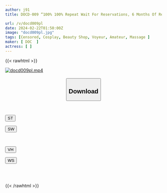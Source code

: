 ```yaml
---
author: j91
title: DOCD-009 “100% 100% Repeat Wait For Reservations, 6 Months Of Reservations, A Certain Men's Beauty Salon, Closed Room X Intimate Contact, Forbidden Service 20 ~Cosplay Edition~”

url: /v/docd009pl
date: 2024-02-22T01:50:00Z
image: "docd009pl.jpg"
tags: [Censored, Cosplay, Beauty Shop, Voyeur, Amateur, Massage	]
maker: [ DOC  ]
actress: [ ]
---
```



{{< rawhtml >}}

<div class="video" data-videoid="PkxR4xBAWbI0Zg9">
    <a href="javascript:;">
        <img src="/v/docd009pl/docd009pl.jpg" width="WIDTH" height="HEIGHT" alt="docd009pl.mp4" loading="lazy">
    </a>
</div>

<script type="text/javascript" src="https://j91.asia/asset/on-demand-st.js"></script>

<br>
  <link rel="stylesheet" href="https://j91.asia/asset/bs5.css">
  
  <center>
  <button class="btn btn-primary" type="button" data-bs-toggle="collapse" data-bs-target=".multi-collapse" aria-expanded="false" aria-controls="multiCollapseExample1 multiCollapseExample2"><h2>Download</h2></button></center>
</p>
<div class="row">
  <div class="col">
    <div class="collapse multi-collapse" id="multiCollapseExample1">
      <div class="card card-body">
	      	      <br>
<div class="buttons">  
<p><a href="https://streamtape.to/v/PkxR4xBAWbI0Zg9" target="_blank"><button class="btn-hover color-3"><i class="fa fa-download"></i> ST</button></a></p>
<p><a href="https://cdnwish.com/f2g3qx0no8cw" target="_blank"><button class="btn-hover color-2"><i class="fa fa-download"></i> SW</button></a></p></div>
    </div>
  </div>
</div>
  <div class="col">
    <div class="collapse multi-collapse" id="multiCollapseExample2">
      <div class="card card-body">
	      <br>
<div class="buttons">
<p><a href="https://vidhidepro.com/f/yh4ho4od9dy7"><button class="btn-hover color-9"><i class="fa fa-download"></i> VH</button></a></p>
<p><a href="https://wolfstream.tv/tk67aj5c6hc7"><button class="btn-hover color-8"><i class="fa fa-download"></i> WS</button></a></p></div>
<br><br>
      </div>
    </div>
  </div>
</div>

{{< /rawhtml >}}